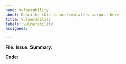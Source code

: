 ```yaml
---
name: Vulnerability
about: Describe this issue template's purpose here.
title: Vulnerability
labels: vulnerability
assignees: ''

---
```


**File:** 
**Issue:** 
**Summary:** 

**Code:**
```

```
